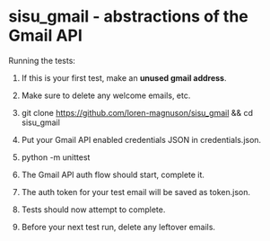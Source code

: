 # sisu_gmail - abstractions of the Gmail API

Running the tests:

1) If this is your first test, make an **unused gmail address**.

2) Make sure to delete any welcome emails, etc.

3) git clone https://github.com/loren-magnuson/sisu_gmail && cd sisu_gmail
 
4) Put your Gmail API enabled credentials JSON in credentials.json.

5) python -m unittest

6) The Gmail API auth flow should start, complete it.

7) The auth token for your test email will be saved as token.json.

8) Tests should now attempt to complete.

9) Before your next test run, delete any leftover emails.

